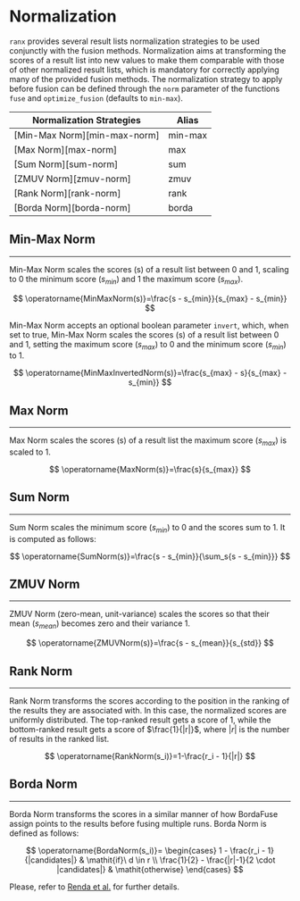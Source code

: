 # Normalization

`ranx` provides several result lists normalization strategies to be used conjunctly with the fusion methods.
Normalization aims at transforming the scores of a result list into new values to make them comparable with those of other normalized result lists, which is mandatory for correctly applying many of the provided fusion methods.
The normalization strategy to apply before fusion can be defined through the `norm` parameter of the functions `fuse` and `optimize_fusion` (defaults to `min-max`).

| **Normalization Strategies**                   | **Alias**         |
|------------------------------------------------|-------------------|
| [Min-Max Norm][min-max-norm]                   | min-max           |
| [Max Norm][max-norm]                           | max               |
| [Sum Norm][sum-norm]                           | sum               |
| [ZMUV Norm][zmuv-norm]                         | zmuv              |
| [Rank Norm][rank-norm]                         | rank              |
| [Borda Norm][borda-norm]                       | borda             |


## Min-Max Norm
---
Min-Max Norm scales the scores (s) of a result list between 0 and 1, scaling to 0 the minimum score ($s_{min}$) and 1 the maximum score ($s_{max}$).

$$
\operatorname{MinMaxNorm(s)}=\frac{s - s_{min}}{s_{max} - s_{min}}
$$

Min-Max Norm accepts an optional boolean parameter `invert`, which, when set to true,
Min-Max Norm scales the scores (s) of a result list between 0 and 1,
setting the maximum score ($s_{max}$) to 0 and the minimum score ($s_{min}$) to 1.

$$
\operatorname{MinMaxInvertedNorm(s)}=\frac{s_{max} - s}{s_{max} - s_{min}}
$$

## Max Norm
---
Max Norm scales the scores (s) of a result list the maximum score ($s_{max}$) is scaled to 1.

$$
\operatorname{MaxNorm(s)}=\frac{s}{s_{max}}
$$

## Sum Norm
---
Sum Norm scales the minimum score ($s_{min}$) to 0 and the scores sum to 1. It is computed as follows:

$$
\operatorname{SumNorm(s)}=\frac{s - s_{min}}{\sum_s{s - s_{min}}}
$$

## ZMUV Norm
---
ZMUV Norm (zero-mean, unit-variance) scales the scores so that their mean ($s_{mean}$) becomes zero and their variance 1.

$$
\operatorname{ZMUVNorm(s)}=\frac{s - s_{mean}}{s_{std}}
$$

## Rank Norm
---
Rank Norm transforms the scores according to the position in the ranking of the results they are associated with.
In this case, the normalized scores are uniformly distributed.
The top-ranked result gets a score of 1, while the bottom-ranked result gets a score of $\frac{1}{|r|}$, where $|r|$ is the number of results in the ranked list.

$$
\operatorname{RankNorm(s_i)}=1-\frac{r_i - 1}{|r|}
$$

## Borda Norm
---
Borda Norm transforms the scores in a similar manner of how BordaFuse assign points to the results before fusing multiple runs.
Borda Norm is defined as follows:

$$
\operatorname{BordaNorm(s_i)}=
\begin{cases}
    1 - \frac{r_i - 1}{|candidates|} & \mathit{if}\ d \in r \\
    \frac{1}{2} - \frac{|r|-1}{2 \cdot |candidates|} & \mathit{otherwise}
\end{cases}
$$

Please, refer to [Renda et al.](https://dl.acm.org/doi/10.1145/952532.952698) for further details.